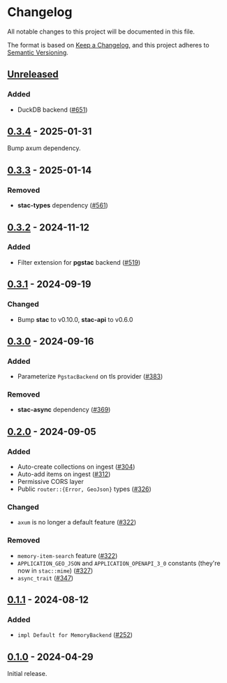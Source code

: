 # Changelog

All notable changes to this project will be documented in this file.

The format is based on [Keep a Changelog](https://keepachangelog.com/en/1.0.0/), and this project adheres to [Semantic Versioning](https://semver.org/spec/v2.0.0.html).

## [Unreleased]

### Added

- DuckDB backend ([#651](https://github.com/stac-utils/rustac/pull/651))

## [0.3.4] - 2025-01-31

Bump axum dependency.

## [0.3.3] - 2025-01-14

### Removed

- **stac-types** dependency ([#561](https://github.com/stac-utils/rustac/pull/561))

## [0.3.2] - 2024-11-12

### Added

- Filter extension for **pgstac** backend ([#519](https://github.com/stac-utils/rustac/pull/519))

## [0.3.1] - 2024-09-19

### Changed

- Bump **stac** to v0.10.0, **stac-api** to v0.6.0

## [0.3.0] - 2024-09-16

### Added

- Parameterize `PgstacBackend` on tls provider ([#383](https://github.com/stac-utils/rustac/pull/383))

### Removed

- **stac-async** dependency ([#369](https://github.com/stac-utils/rustac/pull/369))

## [0.2.0] - 2024-09-05

### Added

- Auto-create collections on ingest ([#304](https://github.com/stac-utils/rustac/pull/304))
- Auto-add items on ingest ([#312](https://github.com/stac-utils/rustac/pull/312))
- Permissive CORS layer
- Public `router::{Error, GeoJson}` types ([#326](https://github.com/stac-utils/rustac/pull/326))

### Changed

- `axum` is no longer a default feature ([#322](https://github.com/stac-utils/rustac/pull/322))

### Removed

- `memory-item-search` feature ([#322](https://github.com/stac-utils/rustac/pull/322))
- `APPLICATION_GEO_JSON` and `APPLICATION_OPENAPI_3_0` constants (they're now in `stac::mime`) ([#327](https://github.com/stac-utils/rustac/pull/327))
- `async_trait` ([#347](https://github.com/stac-utils/rustac/pull/347))

## [0.1.1] - 2024-08-12

### Added

- `impl Default for MemoryBackend` ([#252](https://github.com/stac-utils/rustac/pull/252))

## [0.1.0] - 2024-04-29

Initial release.

[Unreleased]: https://github.com/stac-utils/rustac/compare/stac-server-v0.3.4..main
[0.3.4]: https://github.com/stac-utils/rustac/compare/stac-server-v0.3.3..stac-server-v0.3.4
[0.3.3]: https://github.com/stac-utils/rustac/compare/stac-server-v0.3.2..stac-server-v0.3.3
[0.3.2]: https://github.com/stac-utils/rustac/compare/stac-server-v0.3.1..stac-server-v0.3.2
[0.3.1]: https://github.com/stac-utils/rustac/compare/stac-server-v0.3.0..stac-server-v0.3.1
[0.3.0]: https://github.com/stac-utils/rustac/compare/stac-server-v0.2.0..stac-server-v0.3.0
[0.2.0]: https://github.com/stac-utils/rustac/compare/stac-server-v0.1.1..stac-server-v0.2.0
[0.1.1]: https://github.com/stac-utils/rustac/compare/stac-server-v0.1.0..stac-server-v0.1.1
[0.1.0]: https://github.com/stac-utils/rustac/releases/tag/stac-server-v0.1.0

<!-- markdownlint-disable-file MD024 -->
